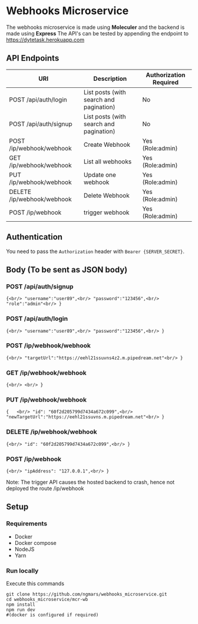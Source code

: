 # Webhooks Microservice
The webhooks microservice is made using <strong>Moleculer</Strong> and the backend is made using <strong>Express</strong>
The API's can be tested by appending the endpoint to https://dytetask.herokuapp.com 

## API Endpoints

| URI | Description |Authorization Required|
| --- | --- | --- |
| POST /api/auth/login | List posts (with search and pagination) | No |
| POST /api/auth/signup | List posts (with search and pagination) | No |
| POST /ip/webhook/webhook | Create Webhook | Yes (Role:admin) |
| GET /ip/webhook/webhook | List all webhooks | Yes (Role:admin) |
| PUT /ip/webhook/webhook | Update one webhook | Yes (Role:admin) |
| DELETE /ip/webhook/webhook | Delete Webhook | Yes (Role:admin) |
| POST /ip/webhook | trigger webhook | Yes (Role:admin) |

## Authentication

You need to pass the `Authorization` header with `Bearer {SERVER_SECRET}`.

## Body (To be sent as JSON body)
### POST /api/auth/signup<br/>
  `{<br/>
    "username":"user89",<br/>
    "password":"123456",<br/>
    "role":"admin"<br/>
  }`<br/>
  
### POST /api/auth/login<br/>
  `{<br/>
    "username":"user89",<br/>
    "password":"123456",<br/>
  }`<br/>
  
### POST /ip/webhook/webhook<br/>
  `{<br/>
    "targetUrl":"https://eehl21ssuvns4z2.m.pipedream.net"<br/>
  }`<br/>
  
### GET /ip/webhook/webhook<br/>
  `{<br/>
    <br/>
  }`<br/>

### PUT /ip/webhook/webhook<br/>
  `{   <br/>
    "id": "60f2d205799d7434a672c099",<br/>
    "newTargetUrl":"https://eehl21ssuvns.m.pipedream.net"<br/>
  }`<br/>

### DELETE /ip/webhook/webhook<br/>
  `{<br/>
    "id": "60f2d205799d7434a672c099",<br/>
  }`<br/>

### POST /ip/webhook<br/>
  `{<br/>
    "ipAddress": "127.0.0.1",<br/>
  }`<br/>
  
 Note: The trigger API causes the hosted backend to crash, hence not deployed the route /ip/webhook<br/>

## Setup

### Requirements

* Docker
* Docker compose
* NodeJS
* Yarn

### Run locally

Execute this commands

```shell
git clone https://github.com/ngmars/webhooks_microservice.git
cd webhooks_microservice/mcr-wb
npm install
npm run dev
#(docker is configured if required)
```

